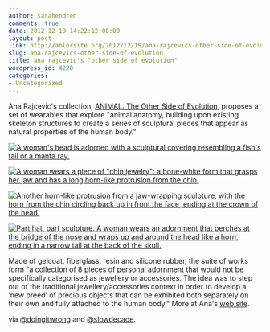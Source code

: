 ```yaml
---
author: sarahendren
comments: true
date: 2012-12-19 14:22:12+00:00
layout: post
link: http://ablersite.org/2012/12/19/ana-rajcevics-other-side-of-evolution/
slug: ana-rajcevics-other-side-of-evolution
title: ana rajcevic's "other side of evolution"
wordpress_id: 4220
categories:
- Uncategorized
---
```


Ana Rajcevic's collection, [ANIMAL: The Other Side of Evolution](http://www.anarajcevic.com/animal/studio/), proposes a set of wearables that explore "animal anatomy, building upon existing skeleton structures to create a series of sculptural pieces that appear as natural properties of the human body."

[![A woman's head is adorned with a sculptural covering resembling a fish's tail or a manta ray.](http://ablersite.files.wordpress.com/2012/12/31_ana-rajcevic-animal-01a.jpg)](http://ablersite.org/2012/12/19/ana-rajcevics-other-side-of-evolution/31_ana-rajcevic-animal-01a/#main)

[![A woman wears a piece of "chin jewelry": a bone-white form that grasps her jaw and has a long horn-like protrusion from the chin.](http://ablersite.files.wordpress.com/2012/12/31_ana-rajcevic-animal-02.jpg)](http://ablersite.org/2012/12/19/ana-rajcevics-other-side-of-evolution/31_ana-rajcevic-animal-02/#main)

[![Another horn-like protrusion from a jaw-wrapping sculpture, with the horn from the chin circling back up in front the face, ending at the crown of the head.](http://ablersite.files.wordpress.com/2012/12/31_ana-rajcevic-animal-03.jpg)](http://ablersite.org/2012/12/19/ana-rajcevics-other-side-of-evolution/31_ana-rajcevic-animal-03/#main)

[![Part hat, part sculpture. A woman wears an adornment that perches at the bridge of the nose and wraps up and around the head like a horn, ending in a narrow tail at the back of the skull.](http://ablersite.files.wordpress.com/2012/12/31_ana-rajcevic-animal-06.jpg)](http://ablersite.org/2012/12/19/ana-rajcevics-other-side-of-evolution/31_ana-rajcevic-animal-06/#main)

Made of gelcoat, fiberglass, resin and silicone rubber, the suite of works form "a collection of 8 pieces of personal adornment that would not be specifically categorised as jewellery or accessories. The idea was to step out of the traditional jewellery/accessories context in order to develop a ‘new breed’ of precious objects that can be exhibited both separately on their own and fully attached to the human body." More at Ana's [web site](http://www.anarajcevic.com/animal/studio/).

via [@doingitwrong](https://twitter.com/doingitwrong) and [@slowdecade](https://twitter.com/slowdecade).
